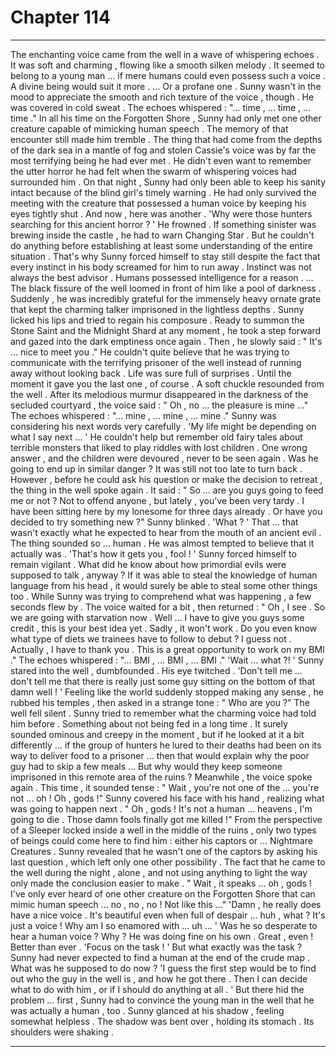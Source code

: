 
# Chapter 114


---

The enchanting voice came from the well in a wave of whispering echoes . It was soft and charming , flowing like a smooth silken melody . It seemed to belong to a young man … if mere humans could even possess such a voice . A divine being would suit it more .
… Or a profane one .
Sunny wasn't in the mood to appreciate the smooth and rich texture of the voice , though .
He was covered in cold sweat .
The echoes whispered :
"... time , … time , … time ."
In all his time on the Forgotten Shore , Sunny had only met one other creature capable of mimicking human speech . The memory of that encounter still made him tremble .
The thing that had come from the depths of the dark sea in a mantle of fog and stolen Cassie's voice was by far the most terrifying being he had ever met . He didn't even want to remember the utter horror he had felt when the swarm of whispering voices had surrounded him . On that night , Sunny had only been able to keep his sanity intact because of the blind girl's timely warning .
He had only survived the meeting with the creature that possessed a human voice by keeping his eyes tightly shut .
And now , here was another .
'Why were those hunters searching for this ancient horror ? '
He frowned . If something sinister was brewing inside the castle , he had to warn Changing Star . But he couldn't do anything before establishing at least some understanding of the entire situation .
That's why Sunny forced himself to stay still despite the fact that every instinct in his body screamed for him to run away . Instinct was not always the best advisor . Humans possessed intelligence for a reason .
… The black fissure of the well loomed in front of him like a pool of darkness . Suddenly , he was incredibly grateful for the immensely heavy ornate grate that kept the charming talker imprisoned in the lightless depths .
Sunny licked his lips and tried to regain his composure . Ready to summon the Stone Saint and the Midnight Shard at any moment , he took a step forward and gazed into the dark emptiness once again .
Then , he slowly said :
" It's … nice to meet you ."
He couldn't quite believe that he was trying to communicate with the terrifying prisoner of the well instead of running away without looking back . Life was sure full of surprises .
Until the moment it gave you the last one , of course .
A soft chuckle resounded from the well . After its melodious murmur disappeared in the darkness of the secluded courtyard , the voice said :
" Oh , no … the pleasure is mine …"
The echoes whispered :
"... mine , … mine , … mine ."
Sunny was considering his next words very carefully .
'My life might be depending on what I say next … '
He couldn't help but remember old fairy tales about terrible monsters that liked to play riddles with lost children . One wrong answer , and the children were devoured , never to be seen again . Was he going to end up in similar danger ?
It was still not too late to turn back .
However , before he could ask his question or make the decision to retreat , the thing in the well spoke again . It said :
" So … are you guys going to feed me or not ? Not to offend anyone , but lately , you've been very tardy . I have been sitting here by my lonesome for three days already . Or have you decided to try something new ?"
Sunny blinked .
'What ? '
That … that wasn't exactly what he expected to hear from the mouth of an ancient evil . The thing sounded so … human . He was almost tempted to believe that it actually was .
'That's how it gets you , fool ! '
Sunny forced himself to remain vigilant . What did he know about how primordial evils were supposed to talk , anyway ? If it was able to steal the knowledge of human language from his head , it would surely be able to steal some other things too .
While Sunny was trying to comprehend what was happening , a few seconds flew by . The voice waited for a bit , then returned :
" Oh , I see . So we are going with starvation now . Well … I have to give you guys some credit , this is your best idea yet . Sadly , it won't work . Do you even know what type of diets we trainees have to follow to debut ? I guess not . Actually , I have to thank you . This is a great opportunity to work on my BMI ."
The echoes whispered :
"... BMI , … BMI , … BMI ."
'Wait … what ?! '
Sunny stared into the well , dumbfounded . His eye twitched .
'Don't tell me … don't tell me that there is really just some guy sitting on the bottom of that damn well ! '
Feeling like the world suddenly stopped making any sense , he rubbed his temples , then asked in a strange tone :
" Who are you ?"
The well fell silent .
Sunny tried to remember what the charming voice had told him before . Something about not being fed in a long time . It surely sounded ominous and creepy in the moment , but if he looked at it a bit differently … if the group of hunters he lured to their deaths had been on its way to deliver food to a prisoner … then that would explain why the poor guy had to skip a few meals …
But why would they keep someone imprisoned in this remote area of the ruins ?
Meanwhile , the voice spoke again . This time , it sounded tense :
" Wait , you're not one of the … you're not … oh ! Oh , gods !"
Sunny covered his face with his hand , realizing what was going to happen next .
" Oh , gods ! It's not a human … heavens , I'm going to die . Those damn fools finally got me killed !"
From the perspective of a Sleeper locked inside a well in the middle of the ruins , only two types of beings could come here to find him : either his captors or … Nightmare Creatures .
Sunny revealed that he wasn't one of the captors by asking his last question , which left only one other possibility . The fact that he came to the well during the night , alone , and not using anything to light the way only made the conclusion easier to make .
" Wait , it speaks … oh , gods ! I've only ever heard of one other creature on the Forgotten Shore that can mimic human speech … no , no , no ! Not like this …"
'Damn , he really does have a nice voice . It's beautiful even when full of despair … huh , what ? It's just a voice ! Why am I so enamored with … uh … '
Was he so desperate to hear a human voice ? Why ? He was doing fine on his own . Great , even ! Better than ever .
'Focus on the task ! '
But what exactly was the task ?
Sunny had never expected to find a human at the end of the crude map . What was he supposed to do now ?
'I guess the first step would be to find out who the guy in the well is , and how he got there . Then I can decide what to do with him , or if I should do anything at all . '
But there hid the problem … first , Sunny had to convince the young man in the well that he was actually a human , too .
Sunny glanced at his shadow , feeling somewhat helpless .
The shadow was bent over , holding its stomach . Its shoulders were shaking .

---

